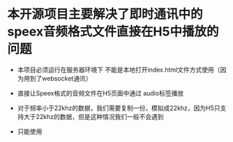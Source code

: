 # 本开源项目主要解决了即时通讯中的speex音频格式文件直接在H5中播放的问题

* 本项目必须运行在服务器环境下 不能是本地打开index.html文件方式使用（因为用到了websocket通讯）

* 直接让Speex格式的音频文件在H5页面中通过 audio标签播放

* 对于频率小于22khz的数据，我们需要复制一份，模拟成22khz，因为H5只支持大于22khz的数据，但是这种情况我们一般不会遇到

* 只能使用<script>标签像我的index.html文件一样引入源码

* 如果你想要在页面中通过写死的形式 静态播放 speex文件 引入后源码在全局顶部调用函数  initAudio()  

* 如果你的<audio>标签中  src属性是动态的，那么请你每次修改src属性前调用函数initAudio()，否则不可以播放speex格式的音频文件

* speex格式音频文件，后缀可能是ogg的，但是任然可以播放

* 本项目不支持任何模块化  禁止在框架中通过 import或者require导入  

* MVVM框架和原生的JS使用方法都是通过script引入，全局调用initAudio函数

* 只能通过script引入，谢谢！ 
 


